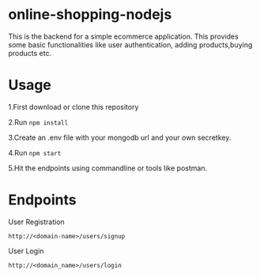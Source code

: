 # online-shopping-nodejs
This is the backend for a simple ecommerce application. This provides some basic functionalities like user authentication, adding products,buying products etc.

# Usage
1.First download or clone this repository

2.Run ```npm install ```

3.Create an .env file with your mongodb url and your own secretkey.

4.Run ``` npm start ```

5.Hit the endpoints using commandline or tools like postman.

# Endpoints

User Registration
```
http://<domain-name>/users/signup
```
User Login
```
http://<domain_name>/users/login
```
